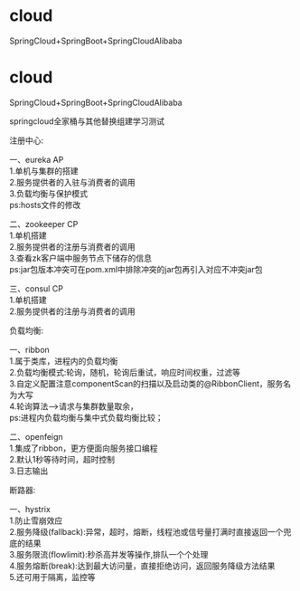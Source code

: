 # cloud
SpringCloud+SpringBoot+SpringCloudAlibaba  
  
# cloud
SpringCloud+SpringBoot+SpringCloudAlibaba  
  
springcloud全家桶与其他替换组建学习测试  
  
  
注册中心: 
  
一、eureka  AP  
1.单机与集群的搭建  
2.服务提供者的入驻与消费者的调用  
3.负载均衡与保护模式  
ps:hosts文件的修改  

二、zookeeper  CP  
1.单机搭建  
2.服务提供者的注册与消费者的调用  
3.查看zk客户端中服务节点下储存的信息  
ps:jar包版本冲突可在pom.xml中排除冲突的jar包再引入对应不冲突jar包  

三、consul  CP  
1.单机搭建  
2.服务提供者的注册与消费者的调用  
  
  
负载均衡:  
  
一、ribbon  
1.属于类库，进程内的负载均衡  
2.负载均衡模式:轮询，随机，轮询后重试，响应时间权重，过滤等  
3.自定义配置注意componentScan的扫描以及启动类的@RibbonClient，服务名为大写  
4.轮询算法-->请求与集群数量取余，  
ps:进程内负载均衡与集中式负载均衡比较；  
  
二、openfeign  
1.集成了ribbon，更方便面向服务接口编程  
2.默认1秒等待时间，超时控制  
3.日志输出  
  
  
断路器:  
  
一、hystrix  
1.防止雪崩效应  
2.服务降级(fallback):异常，超时，熔断，线程池或信号量打满时直接返回一个兜底的结果  
3.服务限流(flowlimit):秒杀高并发等操作,排队一个个处理  
4.服务熔断(break):达到最大访问量，直接拒绝访问，返回服务降级方法结果  
5.还可用于隔离，监控等  